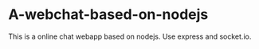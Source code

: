 # A-webchat-based-on-nodejs
This is a online chat webapp based on nodejs. Use express and socket.io.
